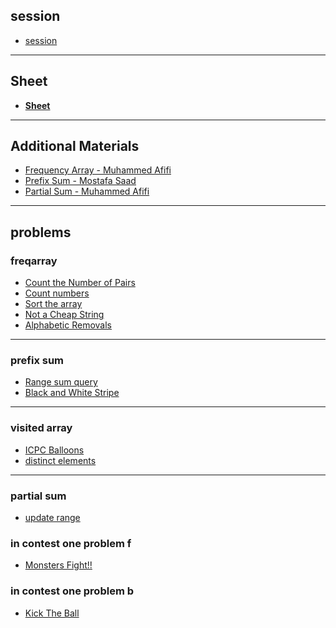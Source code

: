 ## session 
- [session](https://drive.google.com/file/d/131i3ftnt7pavIDQ5NOTo8Uth7R0d14Ko/view?usp=sharing)

<hr>

## Sheet

- [**Sheet**](https://codeforces.com/group/MWSDmqGsZm/contest/223206)

<hr>

## Additional Materials


- [Frequency Array - Muhammed Afifi](https://youtu.be/kQGTjql8WjI)
- [Prefix Sum - Mostafa Saad](https://youtu.be/hqOqr6vFPp8)
- [Partial Sum - Muhammed Afifi](https://youtu.be/vF78qRAAyx4)

<hr>

## problems 

### freqarray
- [Count the Number of Pairs](https://codeforces.com/contest/1800/problem/B)
- [Count numbers](https://codeforces.com/group/c3FDl9EUi9/contest/262795/problem/A) 
- [Sort the array](https://codeforces.com/group/c3FDl9EUi9/contest/262795/problem/C)
- [Not a Cheap String](https://codeforces.com/contest/1702/problem/D)
- [Alphabetic Removals](https://codeforces.com/group/u3Ii79X3NY/contest/270254/problem/B)

<hr>

### prefix sum
- [Range sum query](https://codeforces.com/group/c3FDl9EUi9/contest/262795/problem/E)
- [ Black and White Stripe](https://codeforces.com/contest/1690/problem/D)


<hr>

### visited array
- [ICPC Balloons](https://codeforces.com/contest/1703/problem/B)
- [ distinct elements](https://codeforces.com/group/c3FDl9EUi9/contest/262795/problem/M)

<hr>

### partial sum
- [update range](https://codeforces.com/group/c3FDl9EUi9/contest/262795/problem/F)
### in contest one problem f
- [Monsters Fight!!](https://codeforces.com/group/d7sWIJvZg5/contests)
### in contest one problem b
- [Kick The Ball](https://codeforces.com/group/d7sWIJvZg5/contests) 








